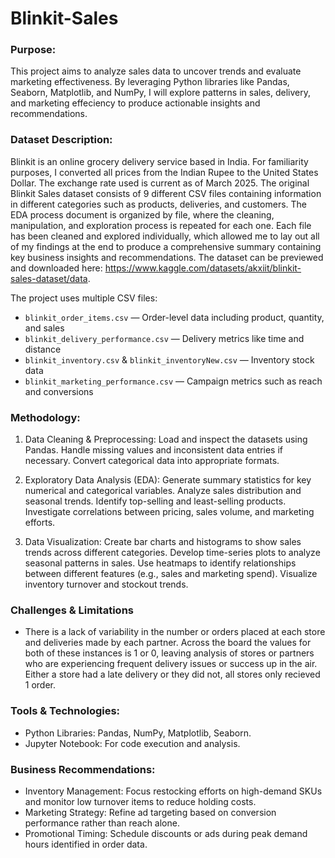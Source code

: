 # Blinkit-Sales

### Purpose:
This project aims to analyze sales data to uncover trends and evaluate marketing effectiveness. By leveraging Python libraries like Pandas, Seaborn, Matplotlib, and NumPy, I will explore patterns in sales, delivery, and marketing effeciency to produce actionable insights and recommendations.

### Dataset Description:
Blinkit is an online grocery delivery service based in India. For familiarity purposes, I converted all prices from the Indian Rupee to the United States Dollar. The exchange rate used is current as of March 2025. The original Blinkit Sales dataset consists of 9 different CSV files containing information in different categories such as products, deliveries, and customers. The EDA process document is organized by file, where the cleaning, manipulation, and exploration process is repeated for each one. Each file has been cleaned and explored individually, which allowed me to lay out all of my findings at the end to produce a comprehensive summary containing key business insights and recommendations. The dataset can be previewed and downloaded here: https://www.kaggle.com/datasets/akxiit/blinkit-sales-dataset/data.

The project uses multiple CSV files:
- `blinkit_order_items.csv` — Order-level data including product, quantity, and sales
- `blinkit_delivery_performance.csv` — Delivery metrics like time and distance
- `blinkit_inventory.csv` & `blinkit_inventoryNew.csv` — Inventory stock data
- `blinkit_marketing_performance.csv` — Campaign metrics such as reach and conversions


### Methodology:
1. Data Cleaning & Preprocessing:
Load and inspect the datasets using Pandas.
Handle missing values and inconsistent data entries if necessary.
Convert categorical data into appropriate formats.

2. Exploratory Data Analysis (EDA):
Generate summary statistics for key numerical and categorical variables.
Analyze sales distribution and seasonal trends.
Identify top-selling and least-selling products.
Investigate correlations between pricing, sales volume, and marketing efforts.

3. Data Visualization:
Create bar charts and histograms to show sales trends across different categories.
Develop time-series plots to analyze seasonal patterns in sales.
Use heatmaps to identify relationships between different features (e.g., sales and marketing spend).
Visualize inventory turnover and stockout trends.

### Challenges & Limitations
- There is a lack of variability in the number or orders placed at each store and deliveries made by each partner. Across the board the values for both of these instances is 1 or 0, leaving analysis of stores or partners who are experiencing frequent delivery issues or success up in the air. Either a store had a late delivery or they did not, all stores only recieved 1 order.

### Tools & Technologies:
- Python Libraries: Pandas, NumPy, Matplotlib, Seaborn.
- Jupyter Notebook: For code execution and analysis.

### Business Recommendations:

- Inventory Management: Focus restocking efforts on high-demand SKUs and monitor low turnover items to reduce holding costs.
- Marketing Strategy: Refine ad targeting based on conversion performance rather than reach alone.
- Promotional Timing: Schedule discounts or ads during peak demand hours identified in order data.
